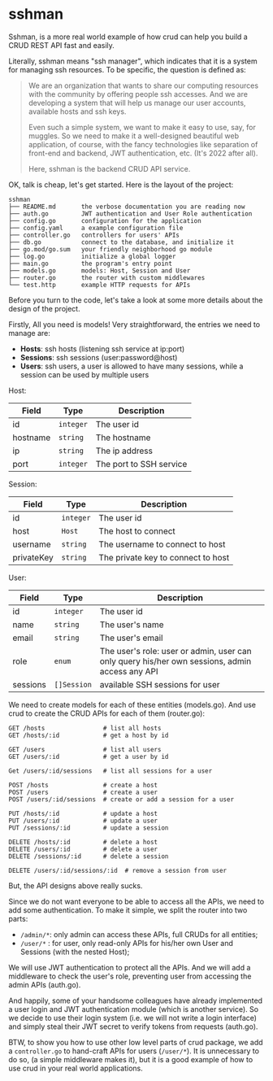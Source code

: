 # sshman

Sshman, is a more real world example of how crud can help you build a
CRUD REST API fast and easily.

Literally, sshman means "ssh manager", which indicates that it is a system
for managing ssh resources. To be specific, the question is defined as:

> We are an organization that wants to share our computing resources with
> the community by offering people ssh accesses.
> And we are developing a system that will help us manage
> our user accounts, available hosts and ssh keys.
>
> Even such a simple system, we want to make it easy to use, say,
> for muggles. So we need to make it a well-designed beautiful
> web application, of course, with the fancy technologies like
> separation of front-end and backend, JWT authentication, etc.
> (It's 2022 after all).
>
> Here, sshman is the backend CRUD API service.

OK, talk is cheap, let's get started. Here is the layout of the project:

```
sshman
├── README.md       the verbose documentation you are reading now
├── auth.go         JWT authentication and User Role authentication
├── config.go       configuration for the application
├── config.yaml     a example configuration file
├── controller.go   controllers for users' APIs
├── db.go           connect to the database, and initialize it
├── go.mod/go.sum   your friendly neighborhood go module
├── log.go          initialize a global logger
├── main.go         the program's entry point
├── models.go       models: Host, Session and User
├── router.go       the router with custom middlewares
└── test.http       example HTTP requests for APIs
```

Before you turn to the code, let's take a look at some more details about the
design of the project.

Firstly, All you need is models!
Very straightforward, the entries we need to manage are:

- **Hosts**: ssh hosts (listening ssh service at ip:port)
- **Sessions**: ssh sessions (user:password@host)
- **Users**: ssh users, a user is allowed to have many sessions, while a session can be used by multiple users

Host:

| Field    | Type        | Description             |
|----------|-------------|-------------------------|
| id       | `integer`   | The user id             |
| hostname | `string`    | The hostname            |
| ip       | `string`    | The ip address          |
| port     | `integer`   | The port to SSH service |

Session:

| Field      | Type       | Description                         |
|------------|------------|-------------------------------------|
| id         | `integer`  | The user id                         |
| host       | `Host`     | The host to connect                 |
| username   | `string`   | The username to connect to host     |
| privateKey | `string`   | The private key to connect to host  |

User:

| Field     | Type        | Description                                                                                    |
|-----------|-------------|------------------------------------------------------------------------------------------------|
| id        | `integer`   | The user id                                                                                    |
| name      | `string`    | The user's name                                                                                |
| email     | `string`    | The user's email                                                                               |
| role      | `enum`      | The user's role: user or admin, user can only query his/her own sessions, admin access any API |
| sessions  | `[]Session` | available SSH sessions for user                                                                |

We need to create models for each of these entities (models.go).
And use crud to create the CRUD APIs for each of them (router.go):

```http
GET /hosts                # list all hosts
GET /hosts/:id            # get a host by id

GET /users                # list all users
GET /users/:id            # get a user by id

Get /users/:id/sessions   # list all sessions for a user

POST /hosts               # create a host
POST /users               # create a user
POST /users/:id/sessions  # create or add a session for a user

PUT /hosts/:id            # update a host
PUT /users/:id            # update a user
PUT /sessions/:id         # update a session

DELETE /hosts/:id         # delete a host
DELETE /users/:id         # delete a user
DELETE /sessions/:id      # delete a session

DELETE /users/:id/sessions/:id  # remove a session from user
```

But, the API designs above really sucks.

Since we do not want everyone to be able to access all the APIs, we need to
add some authentication. To make it simple, we split the router into two parts:

- `/admin/*`: only admin can access these APIs, full CRUDs for all entities;
- `/user/*` : for user, only read-only APIs for his/her own User and Sessions (with the nested Host);

We will use JWT authentication to protect all the APIs.
And we will add a middleware to check the user's role, preventing user from
accessing the admin APIs (auth.go).

And happily, some of your handsome colleagues have already implemented a user login
and JWT authentication module (which is another service). So we decide to
use their login system (i.e. we will not write a login interface) and simply
steal their JWT secret to verify tokens from requests (auth.go).

BTW, to show you how to use other low level parts of crud package, we add a
`controller.go` to hand-craft APIs for users (`/user/*`). It is unnecessary to
do so, (a simple middleware makes it), but it is a good example of how to use
crud in your real world applications.

 
